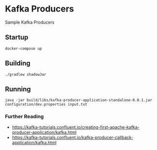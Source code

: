 # Kafka Producers

Sample Kafka Producers

## Startup

```
docker-compose up
```

## Building

```
./gradlew shadowJar
```

## Running

```
java -jar build/libs/kafka-producer-application-standalone-0.0.1.jar configuration/dev.properties input.txt
```

### Further Reading
- https://kafka-tutorials.confluent.io/creating-first-apache-kafka-producer-application/kafka.html
- https://kafka-tutorials.confluent.io/kafka-producer-callback-application/kafka.html